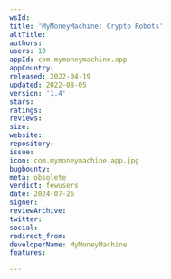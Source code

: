 ```yaml
---
wsId: 
title: 'MyMoneyMachine: Crypto Robots'
altTitle: 
authors: 
users: 10
appId: com.mymoneymachine.app
appCountry: 
released: 2022-04-19
updated: 2022-08-05
version: '1.4'
stars: 
ratings: 
reviews: 
size: 
website: 
repository: 
issue: 
icon: com.mymoneymachine.app.jpg
bugbounty: 
meta: obsolete
verdict: fewusers
date: 2024-07-26
signer: 
reviewArchive: 
twitter: 
social: 
redirect_from: 
developerName: MyMoneyMachine
features: 

---
```


